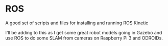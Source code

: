 # ROS
A good set of scripts and files for installing and running ROS Kinetic

I'll be adding to this as I get some great robot models going in Gazebo and use ROS to do some SLAM from cameras on Raspberry Pi 3 and ODROIDs.
